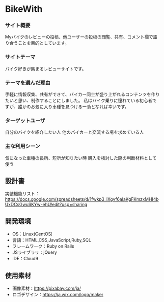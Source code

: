 # BikeWith

### サイト概要
Myバイクのレビューの投稿、他ユーザーの投稿の閲覧、共有、コメント欄で語り合うことを目的としています。

### サイトテーマ
バイク好きが集まるレビューサイトです。

### テーマを選んだ理由
手軽に情報収集、共有ができて、バイカー同士が盛り上がれるコンテンツを作りたいと思い、制作することにしました。
私はバイク乗りに憧れている初心者ですが、誰かのお気に入り車種を見つける一助となれば幸いです。

### ターゲットユーザ
自分のバイクを紹介したい人
他のバイカーと交流する場を求めている人

### 主な利用シーン
気になった車種の長所、短所が知りたい時
購入を検討した際の判断材料として使う

## 設計書
実装機能リスト：
https://docs.google.com/spreadsheets/d/1fwkp3_IXgvf6aIaKgFKmzxMHI4bUxDCsGwuSKYw-ehU/edit?usp=sharing

## 開発環境
- OS：Linux(CentOS)
- 言語：HTML,CSS,JavaScript,Ruby,SQL
- フレームワーク：Ruby on Rails
- JSライブラリ：jQuery
- IDE：Cloud9

## 使用素材
- 画像素材：https://pixabay.com/ja/
- ロゴデザイン：https://ja.wix.com/logo/maker